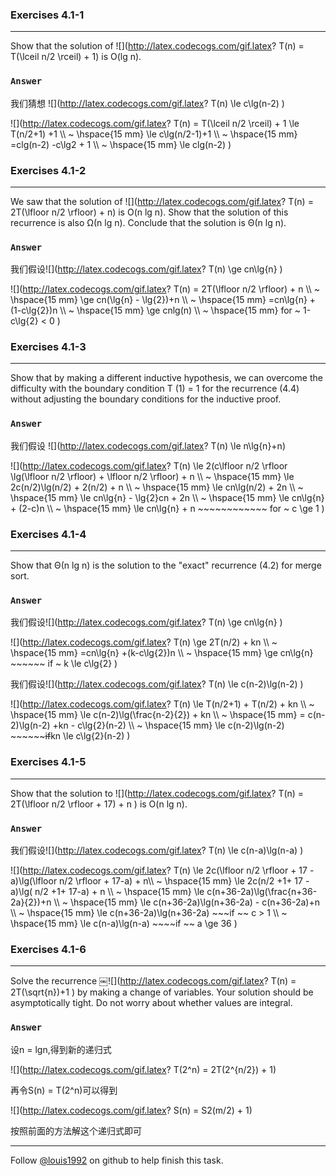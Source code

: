 ### Exercises 4.1-1
***
Show that the solution of ![](http://latex.codecogs.com/gif.latex? T\(n\) = T\(\\lceil n/2 \\rceil\) + 1) is O(lg n).

### `Answer`
我们猜想 ![](http://latex.codecogs.com/gif.latex? T\(n\) \\le c\\lg\(n-2\) )

![](http://latex.codecogs.com/gif.latex? T\(n\) = T\(\\lceil n/2 \\rceil\) + 1 \\le T\(n/2+1\) +1 \\\\  ~
\\hspace{15 mm} \\le c\\lg\(n/2-1\)+1  \\\\  ~
\\hspace{15 mm} =clg\(n-2\) -c\\lg2 + 1 \\\\  ~
\\hspace{15 mm} \\le clg\(n-2\)
)


### Exercises 4.1-2
***
We saw that the solution of ![](http://latex.codecogs.com/gif.latex? T\(n\) = 2T\(\\lfloor n/2 \\rfloor\) + n)
is O(n lg n). Show that the solution of this recurrence is also Ω(n lg n). Conclude that the solution is Θ(n lg n).

### `Answer`
我们假设![](http://latex.codecogs.com/gif.latex? T\(n\) \\ge cn\\lg{n} )

![](http://latex.codecogs.com/gif.latex? T\(n\) = 2T\(\\lfloor n/2 \\rfloor\) + n \\\\  ~
\\hspace{15 mm} \\ge cn\(\\lg{n} - \\lg{2}\)+n \\\\  ~
\\hspace{15 mm} =cn\\lg{n} +\(1-c\\lg{2}\)n \\\\  ~
\\hspace{15 mm} \\ge cnlg\(n\)
\\\\  ~
\\hspace{15 mm} for ~ 1-c\\lg{2} < 0
)


### Exercises 4.1-3
***
Show that by making a different inductive hypothesis, we can overcome the difficulty with the boundary condition T (1) = 1 for the recurrence (4.4) without adjusting the boundary conditions for the inductive proof.

### `Answer`
我们假设 ![](http://latex.codecogs.com/gif.latex? T\(n\) \\le n\\lg{n}+n)

![](http://latex.codecogs.com/gif.latex? T\(n\) \\le 2\(c\\lfloor n/2 \\rfloor \\lg\(\\lfloor n/2 \\rfloor\) + \\lfloor n/2 \\rfloor\) + n \\\\  ~
\\hspace{15 mm} \\le 2c\(n/2\)\\lg\(n/2\) + 2\(n/2\) + n \\\\  ~
\\hspace{15 mm} \\le cn\\lg\(n/2\) + 2n \\\\  ~
\\hspace{15 mm} \\le cn\\lg{n} - \\lg{2}cn + 2n \\\\  ~
\\hspace{15 mm} \\le cn\\lg{n} + \(2-c\)n \\\\  ~
\\hspace{15 mm} \\le cn\\lg{n} + n ~~~~~~~~~~~~ for ~ c \\ge 1
)

### Exercises 4.1-4
***
Show that Θ(n lg n) is the solution to the "exact" recurrence (4.2) for merge sort.

### `Answer`
我们假设![](http://latex.codecogs.com/gif.latex? T\(n\) \\ge cn\\lg{n} )

![](http://latex.codecogs.com/gif.latex? T\(n\) \\ge 2T\(n/2\) + kn \\\\  ~
\\hspace{15 mm} =cn\\lg{n} +\(k-c\\lg{2}\)n \\\\  ~
\\hspace{15 mm} \\ge cn\\lg{n}  ~~~~~~ if ~ k \\le c\\lg{2}
)

我们假设![](http://latex.codecogs.com/gif.latex? T\(n\) \\le c\(n-2\)\\lg\(n-2\) )

![](http://latex.codecogs.com/gif.latex? T\(n\) \\le T\(n/2+1\) + T\(n/2\) + kn \\\\  ~
\\hspace{15 mm} \\le c\(n-2\)\\lg\(\\frac{n-2}{2}\) + kn \\\\  ~
\\hspace{15 mm} = c\(n-2\)\\lg\(n-2\) +kn - c\\lg{2}\(n-2\) \\\\  ~
\\hspace{15 mm} \\le c\(n-2\)\\lg\(n-2\) ~~~~~~~~if~~kn \\le c\\lg{2}\(n-2\)
) 

### Exercises 4.1-5
***
Show that the solution to ![](http://latex.codecogs.com/gif.latex? T\(n\) = 2T\(\\lfloor n/2 \\rfloor + 17\) + n ) is O(n lg n).

### `Answer`
我们假设![](http://latex.codecogs.com/gif.latex? T\(n\) \\le c\(n-a\)\\lg\(n-a\) )

![](http://latex.codecogs.com/gif.latex? T\(n\) \\le 2c\(\\lfloor n/2 \\rfloor + 17 - a\)\\lg\(\\lfloor n/2 \\rfloor + 17-a\) + n\\\\  ~
\\hspace{15 mm} \\le  2c\(n/2 +1+ 17 - a\)\\lg\( n/2 +1+ 17-a\) + n \\\\  ~
\\hspace{15 mm} \\le c\(n+36-2a\)\\lg\(\\frac{n+36-2a}{2}\)+n \\\\  ~
\\hspace{15 mm} \\le c\(n+36-2a\)\\lg\(n+36-2a\) - c\(n+36-2a\)+n \\\\  ~
\\hspace{15 mm} \\le c\(n+36-2a\)\\lg\(n+36-2a\) ~~~if ~~ c > 1 \\\\  ~ 
\\hspace{15 mm} \\le c\(n-a\)\\lg\(n-a\) ~~~~if ~~ a \ge 36
) 

### Exercises 4.1-6
***
Solve the recurrence ￼![](http://latex.codecogs.com/gif.latex? T\(n\) = 2T\(\\sqrt{n}\)+1 )
by making a change of variables. Your solution should be asymptotically tight. Do not worry about whether values are integral.

### `Answer`
设n = lgn,得到新的递归式

![](http://latex.codecogs.com/gif.latex? T\(2^n\) = 2T\(2^{n/2}\) + 1)

再令S(n) = T(2^n)可以得到

![](http://latex.codecogs.com/gif.latex? S\(n\) = S2\(m/2\) + 1)

按照前面的方法解这个递归式即可



***
Follow [@louis1992](https://github.com/gzc) on github to help finish this task.

